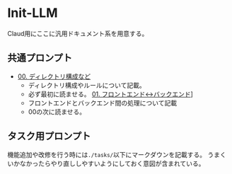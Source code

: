 # Init-LLM

Claud用にここに汎用ドキュメント系を用意する。

## 共通プロンプト

- [00. ディレクトリ構成など](./00_全体構成.md)
  - ディレクトリ構成やルールについて記載。
  - 必ず最初に読ませる。
[01. フロントエンド↔︎バックエンド](./01_フロントエンド↔︎バックエンド.md)]
  - フロントエンドとバックエンド間の処理について記載
  - 00の次に読ませる。

## タスク用プロンプト

機能追加や改修を行う時には`./tasks/`以下にマークダウンを記載する。
うまくいかなかったらやり直ししやすいようにしておく意図が含まれている。
